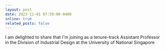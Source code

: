 ```yaml
---
layout: post
date: 2023-11-01 07:59:00-0400
inline: true
related_posts: false
---
```


I am delighted to share that I'm joining as a tenure-track Assistant Professor in the Division of Industrial Design at the University of National Singapore
